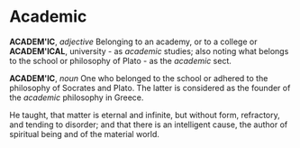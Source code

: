 # Academic

**ACADEM'IC**, _adjective_ Belonging to an academy, or to a college or **ACADEM'ICAL**, university - as _academic_ studies; also noting what belongs to the school or philosophy of Plato - as the _academic_ sect.

**ACADEM'IC**, _noun_ One who belonged to the school or adhered to the philosophy of Socrates and Plato. The latter is considered as the founder of the _academic_ philosophy in Greece.

He taught, that matter is eternal and infinite, but without form, refractory, and tending to disorder; and that there is an intelligent cause, the author of spiritual being and of the material world.